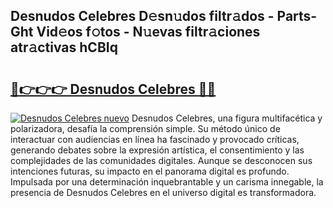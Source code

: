 ## Desnudos Celebres D𝚎sn𝚞dos filtr𝚊dos - Parts-Ght Vid𝚎os f𝚘tos - N𝚞evas filtr𝚊ciones atr𝚊ctivas hCBIq

# <h2><a href="http://mb2wliw.tromn.icu/?c=Desnudos+Celebres">🔗👉👉👉 Desnudos Celebres 🔗🔗</a></h2>

[![Desnudos Celebres nuevo](https://i.imgur.com/pEAQMta.gif)](http://mb2wliw.tromn.icu/?c=Desnudos+Celebres)
Desnudos Celebres, una figura multifacética y polarizadora, desafía la comprensión simple. Su método único de interactuar con audiencias en línea ha fascinado y provocado críticas, generando debates sobre la expresión artística, el consentimiento y las complejidades de las comunidades digitales. Aunque se desconocen sus intenciones futuras, su impacto en el panorama digital es profundo. Impulsada por una determinación inquebrantable y un carisma innegable, la presencia de Desnudos Celebres en el universo digital es transformadora.
